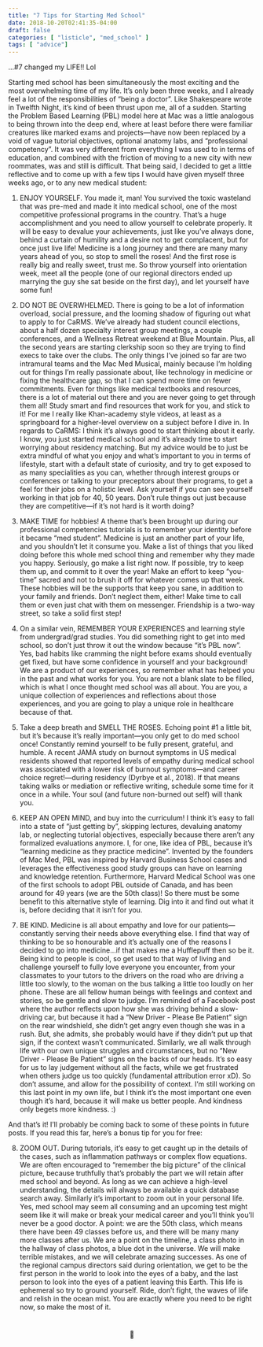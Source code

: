 ```yaml
---
title: "7 Tips for Starting Med School"
date: 2018-10-20T02:41:35-04:00
draft: false
categories: [ "listicle", "med_school" ]
tags: [ "advice"]
---
```




...#7 changed my LIFE!! Lol

Starting med school has been simultaneously the most exciting and the most overwhelming time of my life. It’s only been three weeks, and I already feel a lot of the responsibilities of “being a doctor”. Like Shakespeare wrote in Twelfth Night, it’s kind of been thrust upon me, all of a sudden. Starting the Problem Based Learning (PBL) model here at Mac was a little analogous to being thrown into the deep end, where at least before there were familiar creatures like marked exams and projects—have now been replaced by a void of vague tutorial objectives, optional anatomy labs, and “professional competency”. It was very different from everything I was used to in terms of education, and combined with the friction of moving to a new city with new roommates, was and still is difficult. That being said, I decided to get a little reflective and to come up with a few tips I would have given myself three weeks ago, or to any new medical student:

1. ENJOY YOURSELF. You made it, man! You survived the toxic wasteland that was pre-med and made it into medical school, one of the most competitive professional programs in the country. That’s a huge accomplishment and you need to allow yourself to celebrate properly. It will be easy to devalue your achievements, just like you’ve always done, behind a curtain of humility and a desire not to get complacent, but for once just live life! Medicine is a long journey and there are many many years ahead of you, so stop to smell the roses! And the first rose is really big and really sweet, trust me. So throw yourself into orientation week, meet all the people (one of our regional directors ended up marrying the guy she sat beside on the first day), and let yourself have some fun!

2. DO NOT BE OVERWHELMED. There is going to be a lot of information overload, social pressure, and the looming shadow of figuring out what to apply to for CaRMS. We’ve already had student council elections, about a half dozen specialty interest group meetings, a couple conferences, and a Wellness Retreat weekend at Blue Mountain. Plus, all the second years are starting clerkship soon so they are trying to find execs to take over the clubs. The only things I’ve joined so far are two intramural teams and the Mac Med Musical, mainly because I’m holding out for things I’m really passionate about, like technology in medicine or fixing the healthcare gap, so that I can spend more time on fewer commitments. Even for things like medical textbooks and resources, there is a lot of material out there and you are never going to get through them all! Study smart and find resources that work for you, and stick to it! For me I really like Khan-academy style videos, at least as a springboard for a higher-level overview on a subject before I dive in. In regards to CaRMS: I think it’s always good to start thinking about it early. I know, you just started medical school and it’s already time to start worrying about residency matching. But my advice would be to just be extra mindful of what you enjoy and what’s important to you in terms of lifestyle, start with a default state of curiosity, and try to get exposed to as many specialities as you can, whether through interest groups or conferences or talking to your preceptors about their programs, to get a feel for their jobs on a holistic level. Ask yourself if you can see yourself working in that job for 40, 50 years. Don’t rule things out just because they are competitive—if it’s not hard is it worth doing?

3. MAKE TIME for hobbies! A theme that’s been brought up during our professional competencies tutorials is to remember your identity before it became “med student”. Medicine is just an another part of your life, and you shouldn’t let it consume you. Make a list of things that you liked doing before this whole med school thing and remember why they made you happy. Seriously, go make a list right now. If possible, try to keep them up, and commit to it over the year! Make an effort to keep “you-time” sacred and not to brush it off for whatever comes up that week. These hobbies will be the supports that keep you sane, in addition to your family and friends. Don’t neglect them, either! Make time to call them or even just chat with them on messenger. Friendship is a two-way street, so take a solid first step!

4. On a similar vein, REMEMBER YOUR EXPERIENCES and learning style from undergrad/grad studies. You did something right to get into med school, so don’t just throw it out the window because “it’s PBL now”. Yes, bad habits like cramming the night before exams should eventually get fixed, but have some confidence in yourself and your background! We are a product of our experiences, so remember what has helped you in the past and what works for you. You are not a blank slate to be filled, which is what I once thought med school was all about. You are you, a unique collection of experiences and reflections about those experiences, and you are going to play a unique role in healthcare because of that.

5. Take a deep breath and SMELL THE ROSES. Echoing point #1 a little bit, but it’s because it’s really important—you only get to do med school once! Constantly remind yourself to be fully present, grateful, and humble. A recent JAMA study on burnout symptoms in US medical residents showed that reported levels of empathy during medical school was associated with a lower risk of burnout symptoms—and career choice regret!—during residency (Dyrbye et al., 2018). If that means taking walks or mediation or reflective writing, schedule some time for it once in a while. Your soul (and future non-burned out self) will thank you.

6. KEEP AN OPEN MIND, and buy into the curriculum! I think it’s easy to fall into a state of “just getting by”, skipping lectures, devaluing anatomy lab, or neglecting tutorial objectives, especially because there aren’t any formalized evaluations anymore. I, for one, like idea of PBL, because it’s “learning medicine as they practice medicine”. Invented by the founders of Mac Med, PBL was inspired by Harvard Business School cases and leverages the effectiveness good study groups can have on learning and knowledge retention. Furthermore, Harvard Medical School was one of the first schools to adopt PBL outside of Canada, and has been around for 49 years (we are the 50th class)! So there must be some benefit to this alternative style of learning. Dig into it and find out what it is, before deciding that it isn’t for you. 

7. BE KIND. Medicine is all about empathy and love for our patients—constantly serving their needs above everything else. I find that way of thinking to be so honourable and it’s actually one of the reasons I decided to go into medicine...if that makes me a Hufflepuff then so be it. Being kind to people is cool, so get used to that way of living and challenge yourself to fully love everyone you encounter, from your classmates to your tutors to the drivers on the road who are driving a little too slowly, to the woman on the bus talking a little too loudly on her phone. These are all fellow human beings with feelings and context and stories, so be gentle and slow to judge. I’m reminded of a Facebook post where the author reflects upon how she was driving behind a slow-driving car, but because it had a “New Driver - Please Be Patient” sign on the rear windshield, she didn’t get angry even though she was in a rush. But, she admits, she probably would have if they didn’t put up that sign, if the context wasn’t communicated. Similarly, we all walk through life with our own unique struggles and circumstances, but no “New Driver - Please Be Patient” signs on the backs of our heads. It’s so easy for us to lay judgement without all the facts, while we get frustrated when others judge us too quickly (fundamental attribution error xD). So don’t assume, and allow for the possibility of context. I’m still working on this last point in my own life, but I think it’s the most important one even though it’s hard, because it will make us better people. And kindness only begets more kindness. :)

And that’s it! I’ll probably be coming back to some of these points in future posts. If you read this far, here’s a bonus tip for you for free:

8. ZOOM OUT. During tutorials, it’s easy to get caught up in the details of the cases, such as inflammation pathways or complex flow equations. We are often encouraged to “remember the big picture” of the clinical picture, because truthfully that’s probably the part we will retain after med school and beyond. As long as we can achieve a high-level understanding, the details will always be available a quick database search away. Similarly it’s important to zoom out in your personal life. Yes, med school may seem all consuming and an upcoming test might seem like it will make or break your medical career and you’ll think you’ll never be a good doctor. A point: we are the 50th class, which means there have been 49 classes before us, and there will be many many more classes after us. We are a point on the timeline, a class photo in the hallway of class photos, a blue dot in the universe. We will make terrible mistakes, and we will celebrate amazing successes. As one of the regional campus directors said during orientation, we get to be the first person in the world to look into the eyes of a baby, and the last person to look into the eyes of a patient leaving this Earth. This life is ephemeral so try to ground yourself. Ride, don’t fight, the waves of life and relish in the ocean mist. You are exactly where you need to be right now, so make the most of it. 

<div style="text-align: center; padding: 5%;"> 🌊 </div>




